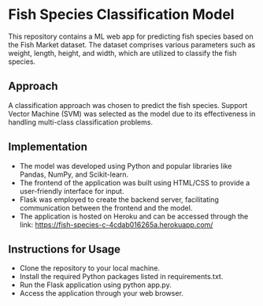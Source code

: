 # Fish Species Classification Model
This repository contains a ML web app for predicting fish species based on the Fish Market dataset. The dataset comprises various parameters such as weight, length, height, and width, which are utilized to classify the fish species.

## Approach
A classification approach was chosen to predict the fish species. Support Vector Machine (SVM) was selected as the model due to its effectiveness in handling multi-class classification problems.

## Implementation
- The model was developed using Python and popular libraries like Pandas, NumPy, and Scikit-learn.
- The frontend of the application was built using HTML/CSS to provide a user-friendly interface for input.
- Flask was employed to create the backend server, facilitating communication between the frontend and the model.
- The application is hosted on Heroku and can be accessed through the link: https://fish-species-c-4cdab016265a.herokuapp.com/

## Instructions for Usage
- Clone the repository to your local machine.
- Install the required Python packages listed in requirements.txt.
- Run the Flask application using python app.py.
- Access the application through your web browser.
